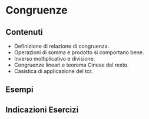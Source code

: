 # Congruenze

## Contenuti

- Definizione di relazione di congruenza.
- Operazioni di somma e prodotto si comportano bene.
- Inverso moltiplicativo e divisione.
- Congruenze lineari e teorema Cinese del resto.
- Casistica di applicazione del tcr.

## Esempi

## Indicazioni Esercizi
